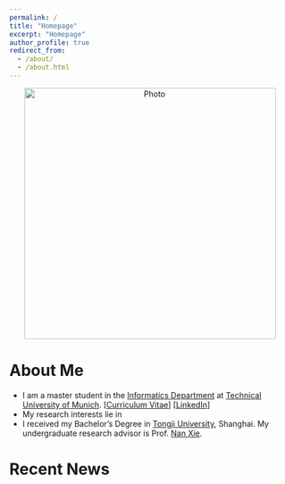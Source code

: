 ```yaml
---
permalink: /
title: "Homepage"
excerpt: "Homepage"
author_profile: true
redirect_from: 
  - /about/
  - /about.html
---
```


<p align="center">
  <img src="https://eySch.github.io/files/profile.png?raw=true" alt="Photo" style="width: 450px;"/> 
</p>

# About Me
* I am a master student in the [Informatics Department](https://www.in.tum.de/) at [Technical University of Munich](https://www.tum.de/). [[Curriculum Vitae](http://lantaoyu.com/files/lantaoyu_cv.pdf)] [[LinkedIn](https://www.linkedin.com/in/boqian-yu-36aba7154)]
* My research interests lie in 
* I received my Bachelor’s Degree in [Tongji University](https://www.tongji.edu.cn/), Shanghai. My undergraduate research advisor is Prof. [Nan Xie](https://www.researchgate.net/scientific-contributions/75300001_Nan_Xie).

# Recent News